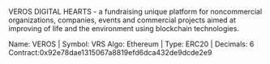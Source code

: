 VEROS DIGITAL HEARTS - a fundraising unique platform for noncommercial organizations, companies, events and commercial projects aimed at improving of life and the environment using blockchain technologies.

Name: VEROS | Symbol: VRS 
Algo: Ethereum | Type: ERC20 | Decimals: 6
Contract:0x92e78dae1315067a8819efd6dca432de9dcde2e9
